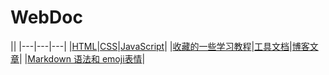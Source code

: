 # WebDoc
||
|---|---|---|
|[HTML](HTML)|[CSS](CSS)|[JavaScript](JavaScript)|
|[收藏的一些学习教程](tutorial)|[工具文档](tool-doc)|[博客文章](blog)|
|[Markdown 语法和 emoji表情](github-markdown)|
